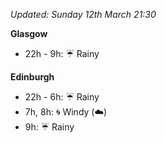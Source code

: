 *Updated: Sunday 12th March 21:30*

**Glasgow**

* 22h - 9h: :umbrella: Rainy

**Edinburgh**

* 22h - 6h: :umbrella: Rainy
* 7h, 8h: :cyclone: Windy (:cloud:)
* 9h: :umbrella: Rainy
